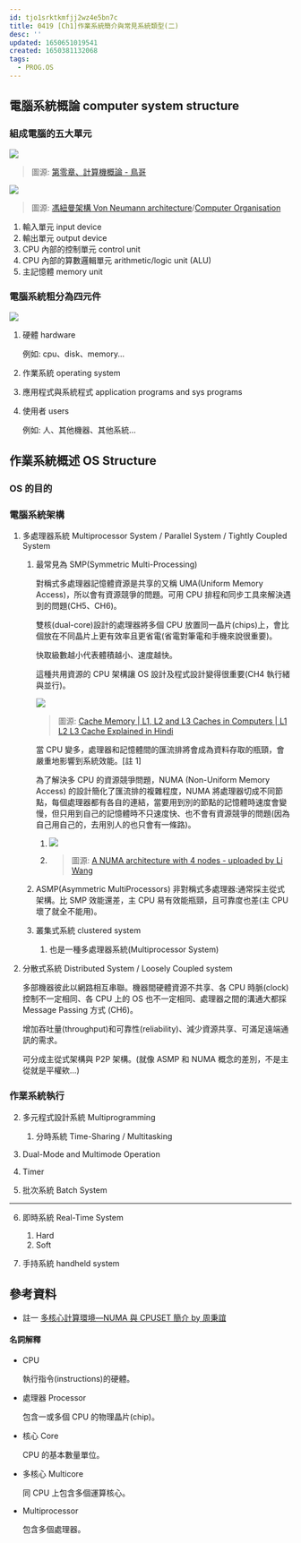 ```yaml
---
id: tjo1srktkmfjj2wz4e5bn7c
title: 0419 [Ch1]作業系統簡介與常見系統類型(二)
desc: ''
updated: 1650651019541
created: 1650381132068
tags:
  - PROG.OS
---
```


## 電腦系統概論 computer system structure

### 組成電腦的五大單元

![](/assets/images/2022-05-02-22-40-17.png)

> 圖源: [第零章、計算機概論 - 鳥哥](https://linux.vbird.org/linux_basic/centos7/0105computers.php#ps4)

![](/assets/images/2022-05-02-22-46-40.png)

> 圖源: [馮紐曼架構 Von Neumann architecture](https://zh-yue.wikipedia.org/wiki/%E9%A6%AE%E7%B4%90%E6%9B%BC%E6%9E%B6%E6%A7%8B)/[Computer Organisation](https://en.wikibooks.org/wiki/IB/Group_4/Computer_Science/Computer_Organisation)

1. 輸入單元 input device
2. 輸出單元 output device
3. CPU 內部的控制單元 control unit
4. CPU 內部的算數邏輯單元 arithmetic/logic unit (ALU)
5. 主記憶體 memory unit

### 電腦系統粗分為四元件

![](/assets/images/2022-05-02-23-43-42.png)

1. 硬體 hardware

   例如: cpu、disk、memory...

2. 作業系統 operating system

3. 應用程式與系統程式 application programs and sys programs

4. 使用者 users

   例如: 人、其他機器、其他系統...

## 作業系統概述 OS Structure

### OS 的目的

### 電腦系統架構

1. 多處理器系統 Multiprocessor System / Parallel System / Tightly Coupled System

   1. 最常見為 SMP(Symmetric Multi-Processing)

      對稱式多處理器記憶體資源是共享的又稱 UMA(Uniform Memory Access)，所以會有資源競爭的問題。可用 CPU 排程和同步工具來解決遇到的問題(CH5、CH6)。

      雙核(dual-core)設計的處理器將多個 CPU 放置同一晶片(chips)上，會比個放在不同晶片上更有效率且更省電(省電對筆電和手機來說很重要)。

      快取級數越小代表體積越小、速度越快。

      這種共用資源的 CPU 架構讓 OS 設計及程式設計變得很重要(CH4 執行緒與並行)。

      ![](/assets/images/2022-05-03-22-41-34.png)

      > 圖源: [Cache Memory | L1, L2 and L3 Caches in Computers | L1 L2 L3 Cache Explained in Hindi](https://www.youtube.com/watch?v=IU9cB5g4eZU&ab_channel=ITSimplifiedinHINDI)

      當 CPU 變多，處理器和記憶體間的匯流排將會成為資料存取的瓶頸，會嚴重地影響到系統效能。[註 1]

      為了解決多 CPU 的資源競爭問題，NUMA (Non-Uniform Memory Access) 的設計簡化了匯流排的複雜程度，NUMA 將處理器切成不同節點，每個處理器都有各自的連結，當要用到別的節點的記憶體時速度會變慢，但只用到自己的記憶體時不只速度快、也不會有資源競爭的問題(因為自己用自己的，去用別人的也只會有一條路)。

      1. ![](/assets/images/2022-05-03-23-52-25.png)

      2. > 圖源: [A NUMA architecture with 4 nodes - uploaded by Li Wang](https://www.researchgate.net/figure/A-NUMA-architecture-with-4-nodes_fig2_273393420)

   1. ASMP(Asymmetric MultiProcessors) 非對稱式多處理器:通常採主從式架構。比 SMP 效能還差，主 CPU 易有效能瓶頸，且可靠度也差(主 CPU 壞了就全不能用)。

   1. 叢集式系統 clustered system

      1. 也是一種多處理器系統(Multiprocessor System)

2. 分散式系統 Distributed System / Loosely Coupled system

   多部機器彼此以網路相互串聯。機器間硬體資源不共享、各 CPU 時脈(clock)控制不一定相同、各 CPU 上的 OS 也不一定相同、處理器之間的溝通大都採 Message Passing 方式 (CH6)。

   增加吞吐量(throughput)和可靠性(reliability)、減少資源共享、可滿足遠端通訊的需求。

   可分成主從式架構與 P2P 架構。(就像 ASMP 和 NUMA 概念的差別，不是主從就是平權欸...)

### 作業系統執行

2. 多元程式設計系統 Multiprogramming

   1. 分時系統 Time-Sharing / Multitasking

3. Dual-Mode and Multimode Operation

4. Timer

5. 批次系統 Batch System

---

6. 即時系統 Real-Time System

   1. Hard
   2. Soft

7. 手持系統 handheld system

## 參考資料

- 註一 [多核心計算環境—NUMA 與 CPUSET 簡介 by 周秉誼](https://www.cc.ntu.edu.tw/chinese/epaper/0015/20101220_1508.htm)

#### 名詞解釋

- CPU

  執行指令(instructions)的硬體。

- 處理器 Processor

  包含一或多個 CPU 的物理晶片(chip)。

- 核心 Core

  CPU 的基本數量單位。

- 多核心 Multicore

  同 CPU 上包含多個運算核心。

- Multiprocessor

  包含多個處理器。

